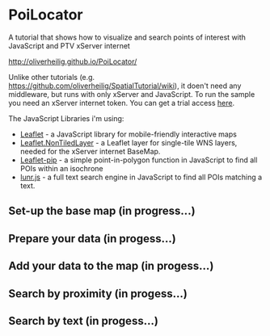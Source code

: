 PoiLocator
==========

A tutorial that shows how to visualize and search points of interest with JavaScript and PTV xServer internet

http://oliverheilig.github.io/PoiLocator/

Unlike other tutorials (e.g. https://github.com/oliverheilig/SpatialTutorial/wiki), it doen't need any  middleware, but runs with only xServer and JavaScript. To run the sample you need an xServer internet token. 
You can get a trial access [here](http://xserver.ptvgroup.com/en-uk/products/ptv-xserver-internet/test/). 

The JavaScript Libraries i'm using:

* [Leaflet](http://leafletjs.com/) - a JavaScript library for mobile-friendly interactive maps 
* [Leaflet.NonTiledLayer](https://github.com/ptv-logistics/Leaflet.NonTiledLayer) - a Leaflet layer for single-tile WNS layers, needed for the xServer internet BaseMap.
* [Leaflet-pip](https://github.com/mapbox/leaflet-pip) - a simple point-in-polygon function in JavaScript to find all POIs within an isochrone 
* [lunr.js](http://lunrjs.com/) - a full text search engine in JavaScript to find all POIs matching a text.

## Set-up the base map (in progress...)

## Prepare your data (in progess...)

## Add your data to the map (in progess...)

## Search by proximity (in progess...)

## Search by text (in progess...)


